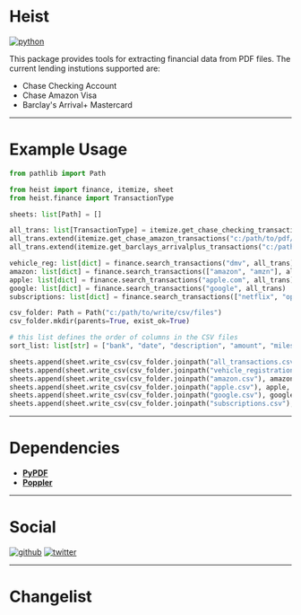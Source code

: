 # Heist

[![python](https://img.shields.io/badge/Python-3.11-3776AB.svg?style=flat&logo=python&logoColor=white)](https://www.python.org/downloads/release/python-3118/)

This package provides tools for extracting financial data from PDF files. The current lending instutions supported are:
- Chase Checking Account
- Chase Amazon Visa
- Barclay's Arrival+ Mastercard

---

# Example Usage

```python
from pathlib import Path

from heist import finance, itemize, sheet
from heist.finance import TransactionType

sheets: list[Path] = []

all_trans: list[TransactionType] = itemize.get_chase_checking_transactions("c:/path/to/pdf/files")
all_trans.extend(itemize.get_chase_amazon_transactions("c:/path/to/pdf/files"))
all_trans.extend(itemize.get_barclays_arrivalplus_transactions("c:/path/to/pdf/files"))

vehicle_reg: list[dict] = finance.search_transactions("dmv", all_trans)
amazon: list[dict] = finance.search_transactions(["amazon", "amzn"], all_trans)
apple: list[dict] = finance.search_transactions("apple.com", all_trans)
google: list[dict] = finance.search_transactions("google", all_trans)
subscriptions: list[dict] = finance.search_transactions(["netflix", "openai", "hulu", "spotify"], all_trans)

csv_folder: Path = Path("c:/path/to/write/csv/files")
csv_folder.mkdir(parents=True, exist_ok=True)

# this list defines the order of columns in the CSV files
sort_list: list[str] = ["bank", "date", "description", "amount", "miles"]

sheets.append(sheet.write_csv(csv_folder.joinpath("all_transactions.csv"), all_trans, sort_list=sort_list))
sheets.append(sheet.write_csv(csv_folder.joinpath("vehicle_registration.csv"), vehicle_reg, sort_list=sort_list))
sheets.append(sheet.write_csv(csv_folder.joinpath("amazon.csv"), amazon, sort_list=sort_list))
sheets.append(sheet.write_csv(csv_folder.joinpath("apple.csv"), apple, sort_list=sort_list))
sheets.append(sheet.write_csv(csv_folder.joinpath("google.csv"), google, sort_list=sort_list))
sheets.append(sheet.write_csv(csv_folder.joinpath("subscriptions.csv"), subscriptions, sort_list=sort_list))
```

---

# Dependencies

- **[PyPDF](https://pypi.org/project/pypdf/)**
- **[Poppler](vendored/poppler/README.md)**

---

# Social

[![github](https://img.shields.io/badge/GitHub-stylerhall-181717.svg?style=flat&logo=github)](https://github.com/stylerhall)
[![twitter](https://img.shields.io/badge/Twitter-@particlevfx-00aced.svg?style=flat&logo=twitter)](https://twitter.com/particlevfx)

---

# Changelist
